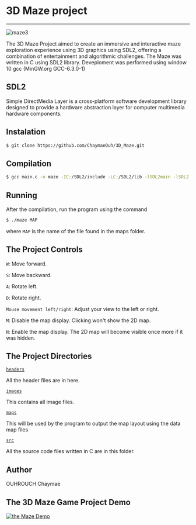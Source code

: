 # 3D Maze project
---------------

![maze3](https://github.com/ChaymaeOuh/3D_Maze/assets/101417413/40575f64-9a3d-4514-9ec5-2f91503e8c47)


The 3D Maze Project aimed to create an immersive and interactive maze exploration experience using 3D graphics using SDL2, offering a combination of entertainment and algorithmic challenges.
The Maze was written in C using SDL2 library.
Deveploment was performed using window 10 gcc (MinGW.org GCC-6.3.0-1) 

## SDL2
Simple DirectMedia Layer is a cross-platform software development library designed to provide a hardware abstraction layer for computer multimedia hardware components.

## Instalation
```sh
$ git clone https://github.com/ChaymaeOuh/3D_Maze.git

```
## Compilation
```sh
$ gcc main.c -o maze -IC:/SDL2/include -LC:/SDL2/lib -lSDL2main -lSDL2

```

## Running
After the compilation, run the program using the command 
```sh
$ ./maze MAP

```
where ```MAP``` is the name of the file found in the maps folder.

## The Project Controls

```W```: Move forward.

```S```: Move backward.

```A```: Rotate left.

```D```: Rotate right.

```Mouse movement left/right```: Adjust your view to the left or right.

```M```: Disable the map display. Clicking won't show the 2D map.

```N```: Enable the map display. The 2D map will become visible once more if it was hidden.


## The Project Directories
[`headers`](https://github.com/ChaymaeOuh/3D_Maze/tree/main/headers)

All the header files are in here.

[`images`](https://github.com/ChaymaeOuh/3D_Maze/tree/main/images)

This contains all image files.

[`maps`](https://github.com/ChaymaeOuh/3D_Maze/tree/main/maps)

This will be used by the program to output the map layout using the data map files

[`src`](https://github.com/ChaymaeOuh/3D_Maze/tree/main/src)

All the source code files written in C are in this folder.

## Author
 OUHROUCH Chaymae 

## The 3D Maze Game Project Demo

[![the Maze Demo](https://img.youtube.com/vi/Hv_acdqMg7E/0.jpg)](https://www.youtube.com/watch?v=Hv_acdqMg7E)
